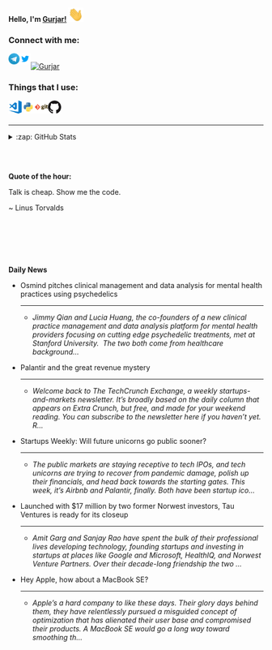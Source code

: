 #### Hello, I'm [Gurjar!](https://GurjarKing.github.io) <img src="https://raw.githubusercontent.com/ABSphreak/ABSphreak/master/gifs/Hi.gif" width="30px"></h2>


### Connect with me:

[<img align="left" alt="Gurjar | Telegram" width="22px" src="https://raw.githubusercontent.com/github/explore/80688e429a7d4ef2fca1e82350fe8e3517d3494d/topics/telegram/telegram.png" />][Telegram]
[<img align="left" alt="Gurjar | Twitter" width="22px" src="https://raw.githubusercontent.com/github/explore/80688e429a7d4ef2fca1e82350fe8e3517d3494d/topics/twitter/twitter.png" />][Twitter]

<br > <a href="https://github.com/GurjarKing"><img src="https://komarev.com/ghpvc/?username=GurjarKing" alt="Gurjar" /></a> <br />

<!-- <br >

![](https://visitor-badge.glitch.me/badge?page_id=GurjarKing)

<br /> -->

### Things that I use:

[<img align="left" alt="Visual Studio Code" width="26px" src="https://raw.githubusercontent.com/github/explore/80688e429a7d4ef2fca1e82350fe8e3517d3494d/topics/visual-studio-code/visual-studio-code.png" />][VSCode]
[<img align="left" alt="Python" width="26px" src="https://raw.githubusercontent.com/github/explore/80688e429a7d4ef2fca1e82350fe8e3517d3494d/topics/python/python.png" />][Python]
[<img align="left" alt="Git" width="26px" src="https://raw.githubusercontent.com/github/explore/80688e429a7d4ef2fca1e82350fe8e3517d3494d/topics/git/git.png" />][Git]
[<img align="left" alt="GitHub" width="26px" src="https://raw.githubusercontent.com/github/explore/78df643247d429f6cc873026c0622819ad797942/topics/github/github.png" />][Github]

<br />
<br />

---
<details>
  <summary>:zap: GitHub Stats</summary>

<img align="left" alt="Gurjar's Github Stats" src="https://github-readme-stats.vercel.app/api?username=GurjarKing&show_icons=true&hide_border=true&count_private=true&include_all_commit=true&theme=algolia" />

</details>

<!-- ### 🔔 My latest tweet
<a href="https://twitter.com/Gurjar_King43" target="_blank">
	<img src="https://github.com/GurjarKing/GurjarKing/raw/master/tweet.png" width="70%" align="center" alt="Click to view on Twitter" title="My latest tweet, as an image"/>
</a> -->
<br>

<pre>

</pre>

**Quote of the hour:**

Talk is cheap. Show me the code.

~ Linus Torvalds
<pre>

</pre>
<br>
<pre>


</pre>
<strong>Daily News</strong>
  
  - Osmind pitches clinical management and data analysis for mental health practices using psychedelics
     <hr/>
     
      - *Jimmy Qian and Lucia Huang, the co-founders of a new clinical practice management and data analysis platform for mental health providers focusing on cutting edge psychedelic treatments, met at Stanford University.  The two both come from healthcare background…*
     
  - Palantir and the great revenue mystery
      <hr/>
      
      - *Welcome back to The TechCrunch Exchange, a weekly startups-and-markets newsletter. It’s broadly based on the daily column that appears on Extra Crunch, but free, and made for your weekend reading. You can subscribe to the newsletter here if you haven’t yet. R…*
      
  - Startups Weekly: Will future unicorns go public sooner?
      <hr/>
      
      - *The public markets are staying receptive to tech IPOs, and tech unicorns are trying to recover from pandemic damage, polish up their financials, and head back towards the starting gates. This week, it’s Airbnb and Palantir, finally. Both have been startup ico…*
      
  - Launched with $17 million by two former Norwest investors, Tau Ventures is ready for its closeup
      <hr/>
      
      - *Amit Garg and Sanjay Rao have spent the bulk of their professional lives developing technology, founding startups and investing in startups at places like Google and Microsoft, HealthIQ, and Norwest Venture Partners. Over their decade-long friendship the two …*
       
  - Hey Apple, how about a MacBook SE?
      <hr/>
       
       - *Apple’s a hard company to like these days. Their glory days behind them, they have relentlessly pursued a misguided concept of optimization that has alienated their user base and compromised their products. A MacBook SE would go a long way toward smoothing th…*
      

<br />

[VSCode]: https://code.visualstudio.com/
[Python]: https://www.python.org/
[Git]: https://git-scm.com/
[Github]: https://github.com/
[Telegram]: https://t.me/Gurjar_King/
[Twitter]: https://twitter.com/Gurjar_King43/
